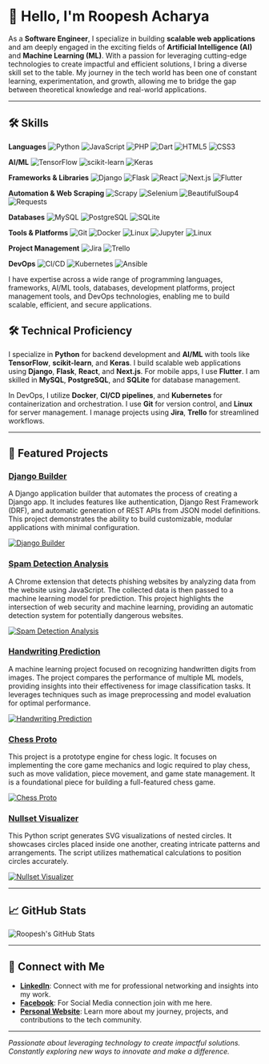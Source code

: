 # 👋 Hello, I'm Roopesh Acharya

As a **Software Engineer**, I specialize in building **scalable web applications** and am deeply engaged in the exciting fields of **Artificial Intelligence (AI)** and **Machine Learning (ML)**. With a passion for leveraging cutting-edge technologies to create impactful and efficient solutions, I bring a diverse skill set to the table. My journey in the tech world has been one of constant learning, experimentation, and growth, allowing me to bridge the gap between theoretical knowledge and real-world applications.

---

## 🛠️ **Skills**

**Languages** ![Python](https://img.shields.io/badge/-Python-3776AB?style=flat&logo=python&logoColor=white)  ![JavaScript](https://img.shields.io/badge/-JavaScript-F7DF1E?style=flat&logo=javascript&logoColor=black)  ![PHP](https://img.shields.io/badge/-PHP-777BB4?style=flat&logo=php&logoColor=white) ![Dart](https://img.shields.io/badge/-Dart-2776AB?style=flat&logo=dart&logoColor=white)  ![HTML5](https://img.shields.io/badge/-HTML5-E34F26?style=flat&logo=html5&logoColor=white)  ![CSS3](https://img.shields.io/badge/-CSS3-1572B6?style=flat&logo=css3&logoColor=white)

**AI/ML**   ![TensorFlow](https://img.shields.io/badge/-TensorFlow-FF6F00?style=flat&logo=tensorflow&logoColor=white)   ![scikit-learn](https://img.shields.io/badge/-scikit--learn-F7931E?style=flat&logo=scikit-learn&logoColor=white)   ![Keras](https://img.shields.io/badge/-Keras-D00000?style=flat&logo=keras&logoColor=white)

**Frameworks & Libraries**  ![Django](https://img.shields.io/badge/-Django-092E20?style=flat&logo=django&logoColor=white)   ![Flask](https://img.shields.io/badge/-Flask-000000?style=flat&logo=flask&logoColor=white)   ![React](https://img.shields.io/badge/-React-61DAFB?style=flat&logo=react&logoColor=black)   ![Next.js](https://img.shields.io/badge/-Next.js-000000?style=flat&logo=next.js&logoColor=white)   ![Flutter](https://img.shields.io/badge/-Flutter-02569B?style=flat&logo=flutter&logoColor=white)


**Automation & Web Scraping**
![Scrapy](https://img.shields.io/badge/-Scrapy-1F2536?style=flat&logo=scrapy&logoColor=white) ![Selenium](https://img.shields.io/badge/-Selenium-43B02A?style=flat&logo=selenium&logoColor=white)  ![BeautifulSoup4](https://img.shields.io/badge/-BeautifulSoup4-9C4B2C?style=flat&logo=beautifulsoup&logoColor=white) ![Requests](https://img.shields.io/badge/-Requests-FF4A3B?style=flat&logo=requests&logoColor=white)

**Databases**  ![MySQL](https://img.shields.io/badge/-MySQL-4479A1?style=flat&logo=mysql&logoColor=white)  ![PostgreSQL](https://img.shields.io/badge/-PostgreSQL-336791?style=flat&logo=postgresql&logoColor=white)  ![SQLite](https://img.shields.io/badge/-SQLite-003B57?style=flat&logo=sqlite&logoColor=white)

**Tools & Platforms**  ![Git](https://img.shields.io/badge/-Git-F05032?style=flat&logo=git&logoColor=white)  ![Docker](https://img.shields.io/badge/-Docker-2496ED?style=flat&logo=docker&logoColor=white)   ![Linux](https://img.shields.io/badge/-Linux-FCC624?style=flat&logo=linux&logoColor=black)  ![Jupyter](https://img.shields.io/badge/-Jupyter-F37626?style=flat&logo=jupyter&logoColor=white) ![Linux](https://img.shields.io/badge/-Linux-FCC624?style=flat&logo=linux&logoColor=black)

**Project Management**  ![Jira](https://img.shields.io/badge/-Jira-0052CC?style=flat&logo=jira&logoColor=white)  ![Trello](https://img.shields.io/badge/-Trello-0052CC?style=flat&logo=trello&logoColor=white)  

**DevOps**  ![CI/CD](https://img.shields.io/badge/-CI/CD-1D9EE4?style=flat&logo=github-actions&logoColor=white)   ![Kubernetes](https://img.shields.io/badge/-Kubernetes-326CE5?style=flat&logo=kubernetes&logoColor=white)   ![Ansible](https://img.shields.io/badge/-Ansible-001C23?style=flat&logo=ansible&logoColor=white)  

I have expertise across a wide range of programming languages, frameworks, AI/ML tools, databases, development platforms, project management tools, and DevOps technologies, enabling me to build scalable, efficient, and secure applications.

## 🛠️ **Technical Proficiency**

I specialize in **Python** for backend development and **AI/ML** with tools like **TensorFlow**, **scikit-learn**, and **Keras**. I build scalable web applications using **Django**, **Flask**, **React**, and **Next.js**. For mobile apps, I use **Flutter**. I am skilled in **MySQL**, **PostgreSQL**, and **SQLite** for database management.

In DevOps, I utilize **Docker**, **CI/CD pipelines**, and **Kubernetes** for containerization and orchestration. I use **Git** for version control, and **Linux** for server management. I manage projects using **Jira**, **Trello** for streamlined workflows.

---

## 📌 **Featured Projects**
### [Django Builder](https://github.com/roopeshach/django-builder)
A Django application builder that automates the process of creating a Django app. It includes features like authentication, Django Rest Framework (DRF), and automatic generation of REST APIs from JSON model definitions. This project demonstrates the ability to build customizable, modular applications with minimal configuration.

[![Django Builder](https://github-readme-stats.vercel.app/api/pin/?username=roopeshach&repo=django-builder&theme=radical)](https://github.com/roopeshach/django-builder)

### [Spam Detection Analysis](https://github.com/roopeshach/spam_detection_analysis)
A Chrome extension that detects phishing websites by analyzing data from the website using JavaScript. The collected data is then passed to a machine learning model for prediction. This project highlights the intersection of web security and machine learning, providing an automatic detection system for potentially dangerous websites.

[![Spam Detection Analysis](https://github-readme-stats.vercel.app/api/pin/?username=roopeshach&repo=spam_detection_analysis&theme=radical)](https://github.com/roopeshach/spam_detection_analysis)


### [Handwriting Prediction](https://github.com/roopeshach/handwriting_prediction)
A machine learning project focused on recognizing handwritten digits from images. The project compares the performance of multiple ML models, providing insights into their effectiveness for image classification tasks. It leverages techniques such as image preprocessing and model evaluation for optimal performance.

[![Handwriting Prediction](https://github-readme-stats.vercel.app/api/pin/?username=roopeshach&repo=handwriting_prediction&theme=radical)](https://github.com/roopeshach/handwriting_prediction)

### [Chess Proto](https://github.com/roopeshach/chess)
This project is a prototype engine for chess logic. It focuses on implementing the core game mechanics and logic required to play chess, such as move validation, piece movement, and game state management. It is a foundational piece for building a full-featured chess game.

[![Chess Proto](https://github-readme-stats.vercel.app/api/pin/?username=roopeshach&repo=chess&theme=radical)](https://github.com/roopeshach/chess)

### [Nullset Visualizer](https://github.com/roopeshach/nullset-visualizer)
This Python script generates SVG visualizations of nested circles. It showcases circles placed inside one another, creating intricate patterns and arrangements. The script utilizes mathematical calculations to position circles accurately.

[![Nullset Visualizer](https://github-readme-stats.vercel.app/api/pin/?username=roopeshach&repo=nullset-visualizer&theme=radical)](https://github.com/roopeshach/nullset-visualizer)


---

## 📈 **GitHub Stats**

![Roopesh's GitHub Stats](https://github-readme-stats.vercel.app/api?username=roopeshach&show_icons=true&theme=radical)

---

## 🤝 **Connect with Me**

- **[LinkedIn](https://www.linkedin.com/in/roopesh-acharya-b5a987228/)**: Connect with me for professional networking and insights into my work.
- **[Facebook](https://www.facebook.com/r00peshach/)**: For Social Media connection join with me here.
- **[Personal Website](https://roopeshacharya.com.np)**: Learn more about my journey, projects, and contributions to the tech community.

---

*Passionate about leveraging technology to create impactful solutions. Constantly exploring new ways to innovate and make a difference.*
